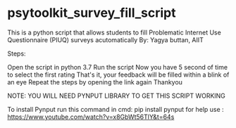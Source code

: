 # psytoolkit_survey_fill_script
This is a python script that allows students to fill Problematic Internet Use Questionnaire (PIUQ) surveys acutomatically By: Yagya buttan, AIIT

Steps:

Open the script in python 3.7
Run the script
Now you have 5 second of time to select the first rating
That's it, your feedback will be filled within a blink of an eye
Repeat the steps by opening the link again
Thankyou

NOTE: YOU WILL NEED PYNPUT LIBRARY TO GET THIS SCRIPT WORKING

To install Pynput run this command in cmd: pip install pynput
for help use : https://www.youtube.com/watch?v=x8GbWt56TlY&t=64s
